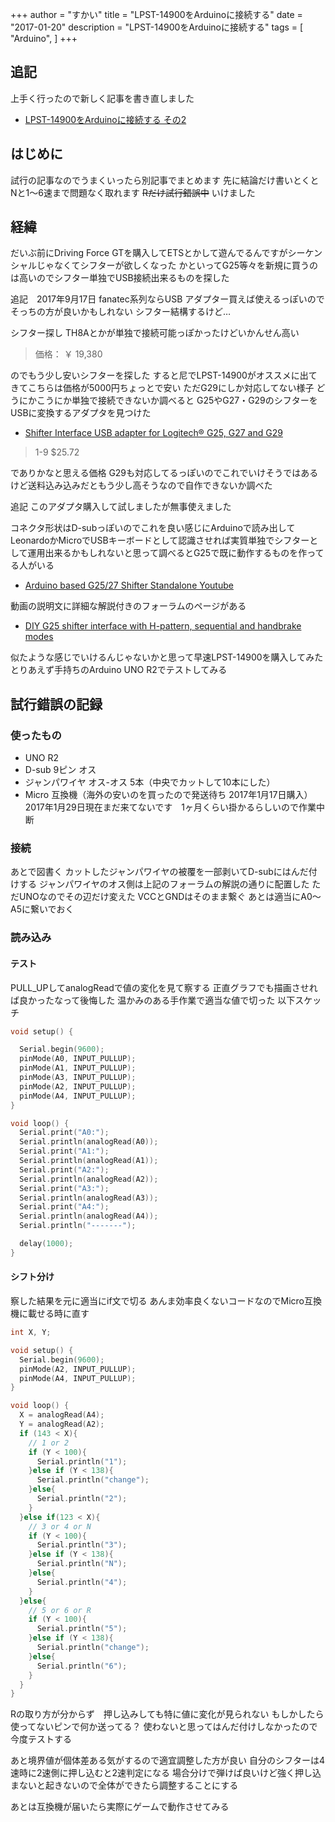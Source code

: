 +++
author = "すかい"
title = "LPST-14900をArduinoに接続する"
date = "2017-01-20"
description = "LPST-14900をArduinoに接続する"
tags = [
    "Arduino",
]
+++

## 追記

上手く行ったので新しく記事を書き直しました

- [LPST-14900をArduinoに接続する その2](../lpst-14900%E3%82%92arduino%E3%81%AB%E6%8E%A5%E7%B6%9A%E3%81%99%E3%82%8B-%E3%81%9D%E3%81%AE2/)

## はじめに

試行の記事なのでうまくいったら別記事でまとめます
先に結論だけ書いとくとNと1～6速まで問題なく取れます
~~Rだけ試行錯誤中~~
いけました

## 経緯

だいぶ前にDriving Force GTを購入してETSとかして遊んでるんですがシーケンシャルじゃなくてシフターが欲しくなった
かといってG25等々を新規に買うのは高いのでシフター単独でUSB接続出来るものを探した

追記　2017年9月17日
fanatec系列ならUSB アダプター買えば使えるっぽいのでそっちの方が良いかもしれない
シフター結構するけど…

シフター探し
TH8Aとかが単独で接続可能っぽかったけどいかんせん高い

> 価格： ￥ 19,380

のでもう少し安いシフターを探した
すると尼でLPST-14900がオススメに出てきてこちらは価格が5000円ちょっとで安い
ただG29にしか対応してない様子
どうにかこうにか単独で接続できないか調べると
G25やG27・G29のシフターをUSBに変換するアダプタを見つけた

- [Shifter Interface USB adapter for Logitech® G25, G27 and G29](http://www.leobodnar.com/shop/index.php?main_page=product_info&products_id=188)

> 1-9 $25.72

でありかなと思える価格 G29も対応してるっぽいのでこれでいけそうではある
けど送料込み込みだともう少し高そうなので自作できないか調べた

追記
このアダプタ購入して試しましたが無事使えました

コネクタ形状はD-subっぽいのでこれを良い感じにArduinoで読み出してLeonardoかMicroでUSBキーボードとして認識させれば実質単独でシフターとして運用出来るかもしれないと思って調べるとG25で既に動作するものを作ってる人がいる

- [Arduino based G25/27 Shifter Standalone Youtube](https://www.youtube.com/watch?v=62ETwZq3P4Q)

動画の説明文に詳細な解説付きのフォーラムのページがある

- [DIY G25 shifter interface with H-pattern, sequential and handbrake modes](http://www.isrtv.com/forums/topic/13189-diy-g25-shifter-interface-with-h-pattern-sequential-and-handbrake-modes/)

似たような感じでいけるんじゃないかと思って早速LPST-14900を購入してみた
とりあえず手持ちのArduino UNO R2でテストしてみる

## 試行錯誤の記録

### 使ったもの

- UNO R2
- D-sub 9ピン オス
- ジャンパワイヤ オス-オス 5本（中央でカットして10本にした）
- Micro 互換機（海外の安いのを買ったので発送待ち 2017年1月17日購入）
  2017年1月29日現在まだ来てないです　1ヶ月くらい掛かるらしいので作業中断

### 接続

あとで図書く
カットしたジャンパワイヤの被覆を一部剥いてD-subにはんだ付けする
ジャンパワイヤのオス側は上記のフォーラムの解説の通りに配置した
ただUNOなのでその辺だけ変えた
VCCとGNDはそのまま繋ぐ
あとは適当にA0～A5に繋いでおく

### 読み込み

#### テスト

PULL_UPしてanalogReadで値の変化を見て察する
正直グラフでも描画させれば良かったなって後悔した
温かみのある手作業で適当な値で切った
以下スケッチ

```c
void setup() {

  Serial.begin(9600);
  pinMode(A0, INPUT_PULLUP);
  pinMode(A1, INPUT_PULLUP);
  pinMode(A3, INPUT_PULLUP);
  pinMode(A2, INPUT_PULLUP);
  pinMode(A4, INPUT_PULLUP);
}

void loop() {
  Serial.print("A0:");
  Serial.println(analogRead(A0));
  Serial.print("A1:");
  Serial.println(analogRead(A1));
  Serial.print("A2:");
  Serial.println(analogRead(A2));
  Serial.print("A3:");
  Serial.println(analogRead(A3));
  Serial.print("A4:");
  Serial.println(analogRead(A4));
  Serial.println("-------");

  delay(1000);
}
```

#### シフト分け

察した結果を元に適当にif文で切る
あんま効率良くないコードなのでMicro互換機に載せる時に直す

```c
int X, Y;

void setup() {
  Serial.begin(9600);
  pinMode(A2, INPUT_PULLUP);
  pinMode(A4, INPUT_PULLUP);
}

void loop() {
  X = analogRead(A4);
  Y = analogRead(A2);
  if (143 < X){
    // 1 or 2
    if (Y < 100){
      Serial.println("1");
    }else if (Y < 138){
      Serial.println("change");
    }else{
      Serial.println("2");
    }
  }else if(123 < X){
    // 3 or 4 or N
    if (Y < 100){
      Serial.println("3");
    }else if (Y < 138){
      Serial.println("N");
    }else{
      Serial.println("4");
    }
  }else{
    // 5 or 6 or R
    if (Y < 100){
      Serial.println("5");
    }else if (Y < 138){
      Serial.println("change");
    }else{
      Serial.println("6");
    }
  }
}
```

Rの取り方が分からず　押し込みしても特に値に変化が見られない
もしかしたら使ってないピンで何か送ってる？
使わないと思ってはんだ付けしなかったので今度テストする

あと境界値が個体差ある気がするので適宜調整した方が良い
自分のシフターは4速時に2速側に押し込むと2速判定になる
場合分けで弾けば良いけど強く押し込まないと起きないので全体ができたら調整することにする

あとは互換機が届いたら実際にゲームで動作させてみる

